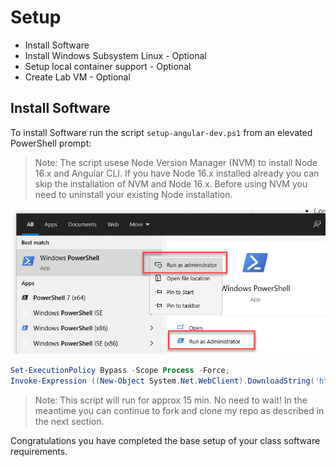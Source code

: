 # Setup

- Install Software
- Install Windows Subsystem Linux - Optional
- Setup local container support - Optional
- Create Lab VM - Optional

## Install Software

To install Software run the script `setup-angular-dev.ps1` from an elevated PowerShell prompt:

> Note: The script usese Node Version Manager (NVM) to install Node 16.x and Angular CLI. If you have Node 16.x installed already you can skip the installation of NVM and Node 16.x. Before using NVM you need to uninstall your existing Node installation.

![run-as](_images/run-as.jpg)

```powershell
Set-ExecutionPolicy Bypass -Scope Process -Force;
Invoke-Expression ((New-Object System.Net.WebClient).DownloadString('https://raw.githubusercontent.com/arambazamba/ng-adv/main/setup/setup-angular-dev.ps1'))
```

> Note: This script will run for approx 15 min. No need to wait! In the meantime you can continue to fork and clone my repo as described in the next section.

Congratulations you have completed the base setup of your class software requirements.
